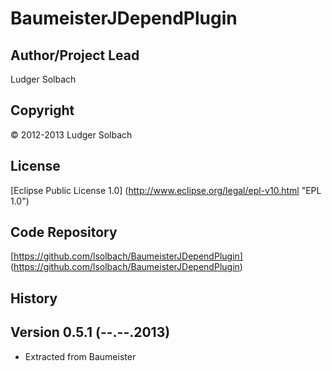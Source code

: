 BaumeisterJDependPlugin
=======================


Author/Project Lead
-------------------
Ludger Solbach

Copyright
---------
© 2012-2013 Ludger Solbach

License
-------
[Eclipse Public License 1.0] (http://www.eclipse.org/legal/epl-v10.html "EPL 1.0")

Code Repository
---------------
[https://github.com/lsolbach/BaumeisterJDependPlugin] (https://github.com/lsolbach/BaumeisterJDependPlugin)

History
-------

Version 0.5.1 (--.--.2013)
--------------------------
* Extracted from Baumeister


